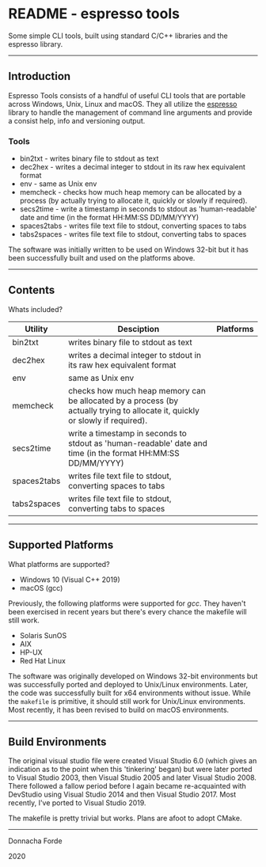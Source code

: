 # README - espresso tools 
Some simple CLI tools, built using standard C/C++ libraries and the espresso library.

***
## Introduction

Espresso Tools consists of a handful of useful CLI tools that are portable across Windows, Unix, Linux and macOS. They all utilize the [espresso](https://github.com/donnachaforde/espresso) library to handle the management of command line arguments and provide a consist help, info and versioning output.

### Tools

* bin2txt     - writes binary file to stdout as text
* dec2hex     - writes a decimal integer to stdout in its raw hex equivalent format
* env         - same as Unix env
* memcheck    - checks how much heap memory can be allocated by a process (by actually trying to allocate it, quickly or slowly if required). 
* secs2time   - write a timestamp in seconds to stdout as 'human-readable' date and time (in the format HH:MM:SS DD/MM/YYYY)
* spaces2tabs - writes file text file to stdout, converting spaces to tabs
* tabs2spaces - writes file text file to stdout, converting tabs to spaces

The software was initially written to be used on Windows 32-bit but it has been successfully built and used on the platforms above.



***
## Contents

Whats included?

| Utility        | Desciption           | Platforms  |
| ------------- |-------------| -----|
| bin2txt	| writes binary file to stdout as text ||
| dec2hex		| writes a decimal integer to stdout in its raw hex equivalent format||
| env         	| same as Unix env ||
| memcheck    	| checks how much heap memory can be allocated by a process (by actually trying to allocate it, quickly or slowly if required). ||
| secs2time   	| write a timestamp in seconds to stdout as 'human-readable' date and time (in the format HH:MM:SS DD/MM/YYYY)||
| spaces2tabs 	| writes file text file to stdout, converting spaces to tabs	||
| tabs2spaces 	| writes file text file to stdout, converting tabs to spaces	||




***
## Supported Platforms


What platforms are supported?

* Windows 10 (Visual C++ 2019)
* macOS (gcc)


Previously, the following platforms were supported for *gcc*. They haven't been exercised in recent years but there's every chance the makefile will still work. 

* Solaris SunOS
* AIX
* HP-UX
* Red Hat Linux

The software was originally developed on Windows 32-bit environments but was successfully ported and deployed to Unix/Linux environments. Later, the code was successfully built for x64 environments without issue. While the `makefile` is primitive, it should still work for Unix/Linux environments. Most recently, it has been revised to build on macOS environments. 


***
## Build Environments

The original visual studio file were created Visual Studio 6.0 (which gives an indication as to the point when this 'tinkering' began) but were later ported to Visual Studio 2003, then Visual Studio 2005 and later Visual Studio 2008. There followed a fallow period before I again became re-acquainted with DevStudio using Visual Studio 2014 and then Visual Studio 2017. Most recently, I've ported to Visual Studio 2019. 

The makefile is pretty trivial but works. Plans are afoot to adopt CMake. 

***
Donnacha Forde

2020

